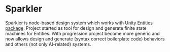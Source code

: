 # Sparkler
Sparkler is node-based design system which works with [Unity Entities package](https://docs.unity3d.com/Packages/com.unity.entities@0.14/manual/index.html). Project started as tool for design and generate finite state machines for Entities. With progression project become more generic and now allows design and generate (syntax correct boilerplate code) behaviors and others (not only AI-related) systems.